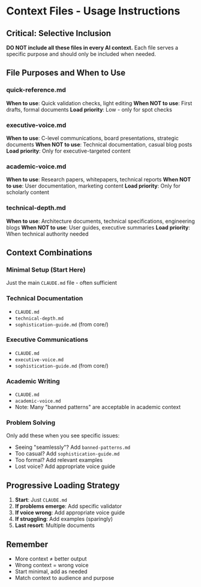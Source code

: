 # Context Files - Usage Instructions

## Critical: Selective Inclusion

**DO NOT include all these files in every AI context.** Each file serves a specific purpose and should only be included
when needed.

## File Purposes and When to Use

### quick-reference.md

**When to use**: Quick validation checks, light editing **When NOT to use**: First drafts, formal documents **Load
priority**: Low - only for spot checks

### executive-voice.md

**When to use**: C-level communications, board presentations, strategic documents **When NOT to use**: Technical
documentation, casual blog posts **Load priority**: Only for executive-targeted content

### academic-voice.md

**When to use**: Research papers, whitepapers, technical reports **When NOT to use**: User documentation, marketing
content **Load priority**: Only for scholarly content

### technical-depth.md

**When to use**: Architecture documents, technical specifications, engineering blogs **When NOT to use**: User guides,
executive summaries **Load priority**: When technical authority needed

## Context Combinations

### Minimal Setup (Start Here)

Just the main `CLAUDE.md` file - often sufficient

### Technical Documentation

- `CLAUDE.md`
- `technical-depth.md`
- `sophistication-guide.md` (from core/)

### Executive Communications

- `CLAUDE.md`
- `executive-voice.md`
- `sophistication-guide.md` (from core/)

### Academic Writing

- `CLAUDE.md`
- `academic-voice.md`
- Note: Many "banned patterns" are acceptable in academic context

### Problem Solving

Only add these when you see specific issues:

- Seeing "seamlessly"? Add `banned-patterns.md`
- Too casual? Add `sophistication-guide.md`
- Too formal? Add relevant examples
- Lost voice? Add appropriate voice guide

## Progressive Loading Strategy

1. **Start**: Just `CLAUDE.md`
2. **If problems emerge**: Add specific validator
3. **If voice wrong**: Add appropriate voice guide
4. **If struggling**: Add examples (sparingly)
5. **Last resort**: Multiple documents

## Remember

- More context ≠ better output
- Wrong context = wrong voice
- Start minimal, add as needed
- Match context to audience and purpose
